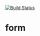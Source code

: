 [![Build Status](https://travis-ci.com/lyndonn03/legendary-form.svg?branch=master)](https://travis-ci.com/lyndonn03/legendary-form)

# form
